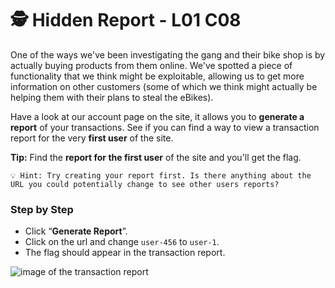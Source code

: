 # 🕵️ Hidden Report - L01 C08

One of the ways we've been investigating the gang and their bike shop is by actually buying products from them online. We've spotted a piece of functionality that we think might be exploitable, allowing us to get more information on other customers (some of which we think might actually be helping them with their plans to steal the eBikes).

Have a look at our account page on the site, it allows you to **generate a report** of your transactions. See if you can find a way to view a transaction report for the very **first user** of the site.

**Tip:** Find the **report for the first user** of the site and you'll get the flag.

```
💡 Hint: Try creating your report first. Is there anything about the URL you could potentially change to see other users reports?
```

### Step by Step

- Click “**Generate Report**”.
- Click on the url and change `user-456` to `user-1`.
- The flag should appear in the transaction report.

![image of the transaction report](/assets/hiddenreport1.png)
